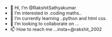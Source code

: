 - 👋 Hi, I’m @RakshitSathyakumar
- 👀 I’m interested in .coding maths..
- 🌱 I’m currently learning ..python and html css.
- 💞️ I’m looking to collaborate on ...
- 📫 How to reach me ...insta=@rakshit_2002

<!---
RakshitSathyakumar/RakshitSathyakumar is a ✨ special ✨ repository because its `README.md` (this file) appears on your GitHub profile.
You can click the Preview link to take a look at your changes.
--->
